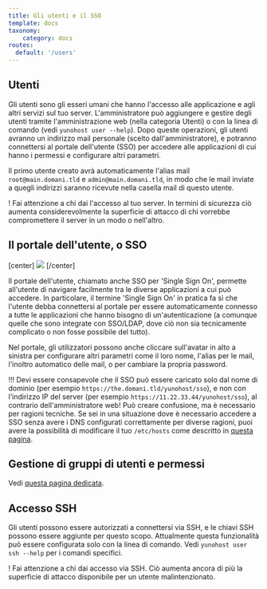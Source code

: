 ```yaml
---
title: Gli utenti e il SSO
template: docs
taxonomy:
    category: docs
routes:
  default: '/users'
---
```


## Utenti

Gli utenti sono gli esseri umani che hanno l'accesso alle applicazione e agli altri servizi sul tuo server. L'amministratore può aggiungere e gestire degli utenti tramite l'amministrazione web (nella categoria Utenti) o con la linea di comando (vedi `yunohost user --help`). Dopo queste operazioni, gli utenti avranno un indirizzo mail personale (scelto dall'amministratore), e potranno connettersi al portale dell'utente (SSO) per accedere alle applicazioni di cui hanno i permessi e configurare altri parametri.

Il primo utente creato avrà automaticamente l'alias mail `root@main.domani.tld` e `admin@main.domani.tld`, in modo che le mail inviate a quegli indirizzi saranno ricevute nella casella mail di questo utente.

! Fai attenzione a chi dai l'accesso al tuo server. In termini di sicurezza ciò aumenta considerevolmente la superficie di attacco di chi vorrebbe compromettere il server in un modo o nell'altro.

## Il portale dell'utente, o SSO

[center]
![](image://user_panel.png)
[/center]

Il portale dell'utente, chiamato anche SSO per 'Single Sign On', permette all'utente di navigare facilmente tra le diverse applicazioni a cui può accedere. In particolare, il termine 'Single Sign On' in pratica fa sì che l'utente debba connettersi al portale per essere automaticamente connesso a tutte le applicazioni che hanno bisogno di un'autenticazione (a comunque quelle che sono integrate con SSO/LDAP, dove ciò non sia tecnicamente complicato o non fosse possibile del tutto).

Nel portale, gli utilizzatori possono anche cliccare sull'avatar in alto a sinistra per configurare altri parametri come il loro nome, l'alias per le mail, l'inoltro automatico delle mail, o per cambiare la propria password.

!!! Devi essere consapevole che il SSO può essere caricato solo dal nome di dominio (per esempio `https://the.domani.tld/yunohost/sso`), e non con l'indirizzo IP del server (per esempio `https://11.22.33.44/yunohost/sso`), al contrario dell'amministratore web! Può creare confusione, ma è necessario per ragioni tecniche. Se sei in una situazione dove è necessario accedere a SSO senza avere i DNS configurati correttamente per diverse ragioni, puoi avere la possibilità di modificare il tuo `/etc/hosts` come descritto in [questa pagina](/dns_local_network).

## Gestione di gruppi di utenti e permessi

Vedi [questa pagina dedicata](/groups_and_permissions).

## Accesso SSH

Gli utenti possono essere autorizzati a connettersi via SSH, e le chiavi SSH possono essere aggiunte per questo scopo. Attualmente questa funzionalità può essere configurata solo con la linea di comando. Vedi `yunohost user ssh --help` per i comandi specifici.

! Fai attenzione a chi dai accesso via SSH. Ciò aumenta ancora di più la superficie di attacco disponibile per un utente malintenzionato.
